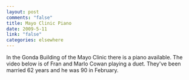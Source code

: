 ```yaml
--- 
layout: post
comments: "false"
title: Mayo Clinic Piano
date: 2009-5-11
link: "false"
categories: elsewhere
---
```

In the Gonda Building of the Mayo Clinic there is a piano available. The video below is of Fran and Marlo Cowan playing a duet. They've been married 62 years and he was 90 in February.

<object width="425" height="344"><param name="movie" value="http://www.youtube.com/v/RI-l0tK8Ok0&color1=0xb1b1b1&color2=0xcfcfcf&feature=player_embedded&fs=1"></param><param name="allowFullScreen" value="true"></param><embed src="http://www.youtube.com/v/RI-l0tK8Ok0&color1=0xb1b1b1&color2=0xcfcfcf&feature=player_embedded&fs=1" type="application/x-shockwave-flash" allowfullscreen="true" width="425" height="344"></embed></object>

